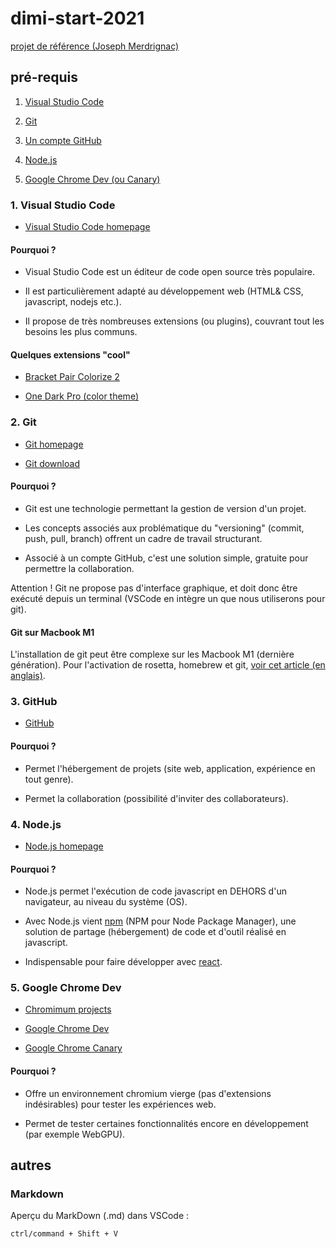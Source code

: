 # dimi-start-2021

[projet de référence (Joseph Merdrignac)](https://GitHub.com/jniac/dimi-start-2021)

## pré-requis

1. [Visual Studio Code](#1-visual-studio-code)

2. [Git](#2-git)

3. [Un compte GitHub](3-github)

4. [Node.js](#4-nodejs)

5. [Google Chrome Dev (ou Canary)](#5-google-chrome-dev)

### 1. Visual Studio Code

- [Visual Studio Code homepage](https://code.visualstudio.com/)

#### Pourquoi ?
- Visual Studio Code est un éditeur de code open source très populaire. 

- Il est particulièrement adapté au développement web (HTML& CSS, javascript, nodejs etc.).

- Il propose de très nombreuses extensions (ou plugins), couvrant tout les besoins les plus communs.

#### Quelques extensions "cool"
- [Bracket Pair Colorize 2](https://marketplace.visualstudio.com/items?itemName=CoenraadS.bracket-pair-colorizer-2)

- [One Dark Pro (color theme)](https://marketplace.visualstudio.com/items?itemName=zhuangtongfa.Material-theme)

#### 

### 2. Git
- [Git homepage](https://git-scm.com/)

- [Git download](https://git-scm.com/downloads)

#### Pourquoi ?
- Git est une technologie permettant la gestion de version d'un projet.

- Les concepts associés aux problématique du "versioning" (commit, push, pull, branch) offrent un cadre de travail structurant.

- Associé à un compte GitHub, c'est une solution simple, gratuite pour permettre la collaboration.

Attention ! Git ne propose pas d'interface graphique, et doit donc être exécuté depuis un terminal (VSCode en intègre un que nous utiliserons pour git).

#### Git sur Macbook M1
L'installation de git peut être complexe sur les Macbook M1 (dernière génération). Pour l'activation de rosetta, homebrew et git, [voir cet article (en anglais)](https://blog.logrocket.com/set-up-macbook-for-web-development-in-20-minutes/).


### 3. GitHub

- [GitHub](https://github.com/)

#### Pourquoi ?

- Permet l'hébergement de projets (site web, application, expérience en tout genre).

- Permet la collaboration (possibilité d'inviter des collaborateurs).

### 4. Node.js

- [Node.js homepage](https://nodejs.org/)

#### Pourquoi ?

- Node.js permet l'exécution de code javascript en DEHORS d'un navigateur, au niveau du système (OS).

- Avec Node.js vient [npm](http://npmjs.com/) (NPM pour Node Package Manager), une solution de partage (hébergement) de code et d'outil réalisé en javascript.

- Indispensable pour faire développer avec [react](https://reactjs.org/).

### 5. Google Chrome Dev

- [Chromimum projects](https://www.chromium.org/getting-involved/dev-channel)

- [Google Chrome Dev](https://www.google.com/chrome/dev/)

- [Google Chrome Canary](https://www.google.com/chrome/canary/)

#### Pourquoi ?

- Offre un environnement chromium vierge (pas d'extensions indésirables) pour tester les expériences web.

- Permet de tester certaines fonctionnalités encore en développement (par exemple WebGPU).

## autres

### Markdown
Aperçu du MarkDown (.md) dans VSCode : 
```
ctrl/command + Shift + V
```
